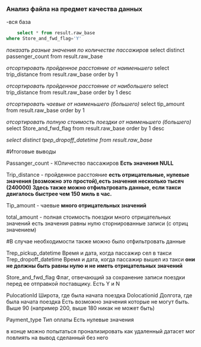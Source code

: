 ### Анализ файла на предмет качества данных

-вся база

```SQL
    select * from result.raw_base
where Store_and_fwd_flag='Y'
```

*показать разные значения по количестве пассажиров*
select distinct passenger_count from result.raw_base

*отсортировать пройденное расстояние от наименьшего*
select trip_distance from result.raw_base order by 1

*отсортировать пройденное расстояние от наибольшего*
select trip_distance from result.raw_base order by 1 desc

*отсортировать чаевые от наименьшего (большего)*
select tip_amount from result.raw_base order by 1

*отсортировать полную стоимость поездки от наименьшего (большего)*
select Store_and_fwd_flag from result.raw_base order by 1 desc

*select distinct tpep_dropoff_datetime from result.raw_base*

#Итоговые выводы

Passanger_count - КОличество пассажиров
**Есть значения NULL**

Trip_distance - пройденное расстояние
**есть отрицательные, нулевые значения (возможно это простой),есть значения несколько тысяч (240000)**
**Здесь также можно отфильтровать данные, если такси двигалось быстрее чем 150 миль в час.**

Tip_amount - чаевые
**много отрицательных значений**

total_amount - полная стоимость поездки
много отрицательных значений
есть значения равны нулю
сторнированные записи (с отриц значением)

#В случае необходимости также можно было отфильтровать данные

Trep_pickup_datetime Время и дата, когда пассажир сел в такси
Trep_dropoff_datetime Время и дата, когда пассажир вышел из такси
**они не должны быть равны нулю и не иметь отрицательных значений**


Store_and_fwd_flag Флаг, отвечающий за сохранение записи поездки перед 
ее отправкой поставщику. Есть  Y и N

PulocationId Широта, где была начата поездка
Dolocationid Долгота, где была начата поездка
Есть возможно значения которые не могут быть. Выше 90 (например 200, выше 180 никак не может быть)

Payment_type Тип оплаты
Есть нулевые значения

в конце можно попытаться пронализировать как удаленный датасет мог повлиять на вывод сделанный без него
